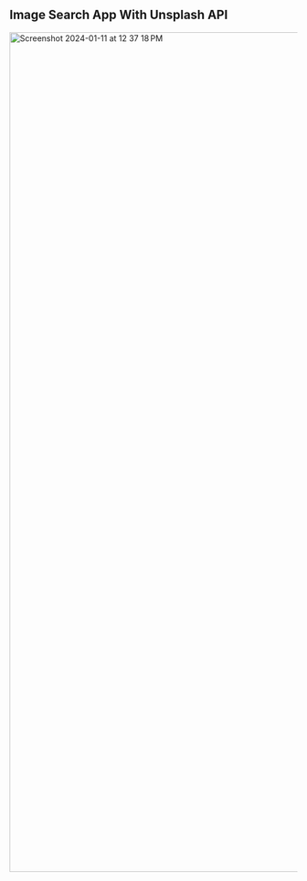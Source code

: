 ## Image Search App With Unsplash API

<img width="1470" alt="Screenshot 2024-01-11 at 12 37 18 PM" src="https://github.com/ishtmeetarora11/Image-Search-App/assets/52124195/0298733f-1daf-4d73-bf80-9974aee781e6">
